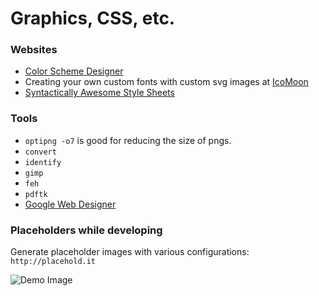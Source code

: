 # Graphics, CSS, etc.

### Websites

* [Color Scheme Designer](http://paletton.com/#uid=1000u0kllllaFw0g0qFqFg0w0aF)
* Creating your own custom fonts with custom svg images at [IcoMoon](https://icomoon.io/)
* [Syntactically Awesome Style Sheets](http://sass-lang.com)

### Tools

* `optipng -o7` is good for reducing the size of pngs.
* `convert`
* `identify`
* `gimp`
* `feh`
* `pdftk`
* [Google Web Designer](http://www.google.com/webdesigner)

### Placeholders while developing

Generate placeholder images with various configurations: `http://placehold.it`

![Demo Image](http://placehold.it/100x100?text=demo+image)

### 
